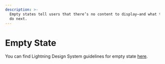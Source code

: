 ```yaml
---
description: >-
  Empty states tell users that there’s no content to display—and what they can
  do next.
---
```


# Empty State

You can find Lightning Design System guidelines for empty state [here](https://www.lightningdesignsystem.com/guidelines/empty-state).

